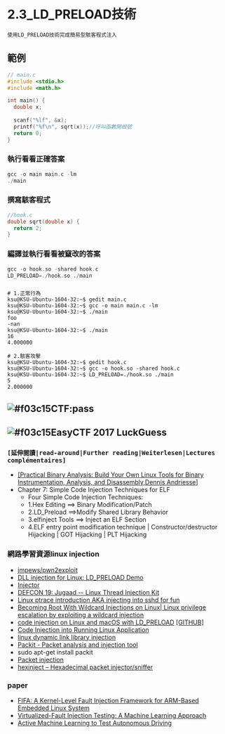 # 2.3_LD_PRELOAD技術
```
使用LD_PRELOAD技術完成簡易型駭客程式注入
```


## 範例
```c
// main.c
#include <stdio.h>
#include <math.h>

int main() {
  double x;
  
  scanf("%lf", &x);
  printf("%f\n", sqrt(x));//呼叫函數開根號
  return 0;
}
```
### 執行看看正確答案
```c
gcc -o main main.c -lm
./main
```
### 撰寫駭客程式
```c
//hook.c
double sqrt(double x) {
  return 2;
}
```
### 編譯並執行看看被竄改的答案
```c
gcc -o hook.so -shared hook.c
LD_PRELOAD=./hook.so ./main
```
### 
```
# 1.正常行為
ksu@KSU-Ubuntu-1604-32:~$ gedit main.c
ksu@KSU-Ubuntu-1604-32:~$ gcc -o main main.c -lm
ksu@KSU-Ubuntu-1604-32:~$ ./main
foo
-nan
ksu@KSU-Ubuntu-1604-32:~$ ./main
16
4.000000

# 2.駭客攻擊
ksu@KSU-Ubuntu-1604-32:~$ gedit hook.c
ksu@KSU-Ubuntu-1604-32:~$ gcc -o hook.so -shared hook.c
ksu@KSU-Ubuntu-1604-32:~$ LD_PRELOAD=./hook.so ./main
5
2.000000
```

## ![#f03c15](https://via.placeholder.com/15/f03c15/000000?text=+)CTF:pass

## ![#f03c15](https://via.placeholder.com/15/f03c15/000000?text=+)EasyCTF 2017 LuckGuess 

### `[延伸閱讀|read-around|Further reading|Weiterlesen|Lectures complémentaires]`

 - [[Practical Binary Analysis: Build Your Own Linux Tools for Binary Instrumentation, Analysis, and Disassembly,Dennis Andriesse]](https://www.tenlong.com.tw/products/9781593279127)
 - Chapter 7: Simple Code Injection Techniques for ELF
   - Four Simple Code Injection Techniques:
   - 1.Hex Editing ==> Binary Modification/Patch
   - 2.LD_Preload  ==>Modify Shared Library Behavior
   - 3.elfinject Tools ==> Inject an ELF Section
   - 4.ELF entry point modification technique | Constructor/destructor Hijacking | GOT Hijacking | PLT Hijacking


### 網路學習資源linux injection
- [jmpews/pwn2exploit](https://github.com/jmpews/pwn2exploit/)
- [DLL injection for Linux: LD_PRELOAD Demo](https://www.youtube.com/watch?v=KJPeZptzl1U)
- [Injector](https://github.com/kubo/injector)
- [DEFCON 19: Jugaad -- Linux Thread Injection Kit](https://www.youtube.com/watch?v=Nm5htFWAVUE)
- [Linux ptrace introduction AKA injecting into sshd for fun](https://blog.xpnsec.com/linux-process-injection-aka-injecting-into-sshd-for-fun/)
- [Becoming Root With Wildcard Injections on Linux|  Linux privilege escalation by exploiting a wildcard injection](https://betterprogramming.pub/becoming-root-with-wildcard-injections-on-linux-2dc94032abeb)
- [code injection on Linux and macOS with LD_PRELOAD](https://www.getambassador.io/resources/code-injection-on-linux-and-macos/)  [[GITHUB]](https://github.com/wolfcw/libfaketime/)
- [Code Injection into Running Linux Application](https://www.codeproject.com/Articles/33340/Code-Injection-into-Running-Linux-Application)
- [linux dynamic link library injection](https://stackoverflow.com/questions/30630084/linux-dynamic-link-library-injection?noredirect=1&lq=1)
- [Packit - Packet analysis and injection tool](https://linux.die.net/man/8/packit)
- sudo apt-get install packit
- [Packet injection](https://en.wikipedia.org/wiki/Packet_injection)
- [hexinject – Hexadecimal packet injector/sniffer](https://tools.kali.org/sniffingspoofing/hexinject)


### paper
- [FIFA: A Kernel-Level Fault Injection Framework for ARM-Based Embedded Linux System](https://ieeexplore.ieee.org/document/7927960)
- [Virtualized-Fault Injection Testing: A Machine Learning Approach](https://ieeexplore.ieee.org/document/8367057)
- [Active Machine Learning to Test Autonomous Driving](https://ieeexplore.ieee.org/document/9440164)

